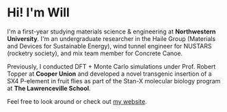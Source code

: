 # Hi! I'm Will

I'm a first-year studying materials science & engineering at **Northwestern University**. I'm an undergraduate researcher in the Haile Group (Materials and Devices for Sustainable Energy), wind tunnel engineer for NUSTARS (rocketry society), and mix team member for Concrete Canoe.

Previously, I conducted DFT + Monte Carlo simulations under Prof. Robert Topper at **Cooper Union** and developed a novel transgenic insertion of a SX4 P-element in fruit flies as part of the Stan-X molecular biology program at **The Lawrenceville School**.

Feel free to look around or check out [my website](https://wwang.me).
